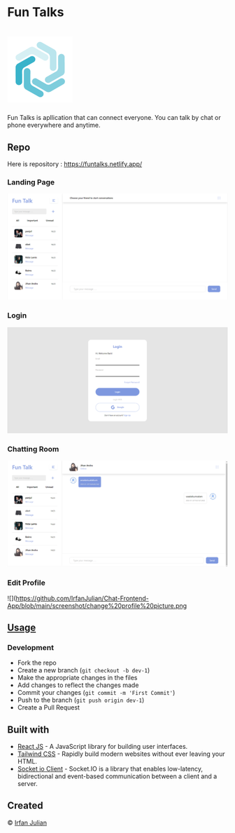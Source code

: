 # Fun Talks
# ![Chat](https://github.com/IrfanJulian/Chat-Frontend-App/blob/main/screenshot/logo.png)
Fun Talks is apllication that can connect everyone. You can talk by chat or phone everywhere and anytime.


## Repo
Here is repository :  https://funtalks.netlify.app/

### Landing Page
![](https://github.com/IrfanJulian/Chat-Frontend-App/blob/main/screenshot/landing.png)

### Login
![](https://github.com/IrfanJulian/Chat-Frontend-App/blob/main/screenshot/login.png)

### Chatting Room
![](https://github.com/IrfanJulian/Chat-Frontend-App/blob/main/screenshot/room%20chat.png)

### Edit Profile
![](https://github.com/IrfanJulian/Chat-Frontend-App/blob/main/screenshot/change%20profile%20picture.png

## [Usage](https://funtalks.netlify.app/) 

### Development
- Fork the repo
- Create a new branch (`git checkout -b dev-1`)
- Make the appropriate changes in the files
- Add changes to reflect the changes made
- Commit your changes (`git commit -m 'First Commit'`)
- Push to the branch (`git push origin dev-1`)
- Create a Pull Request 


## Built with 

- [React JS](https://reactjs.org/) - A JavaScript library for building user interfaces.
- [Tailwind CSS](https://tailwindcss.com/) - Rapidly build modern websites without ever leaving your HTML.
- [Socket io Client](https://socket.io/docs/v4/client-api/) - Socket.IO is a library that enables low-latency, bidirectional and event-based communication between a client and a server.

## Created
© [Irfan Julian](https://github.com/IrfanJulian)